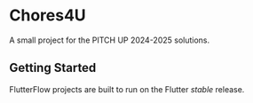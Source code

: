 # Chores4U

A small project for the PITCH UP 2024-2025 solutions.

## Getting Started

FlutterFlow projects are built to run on the Flutter _stable_ release.
